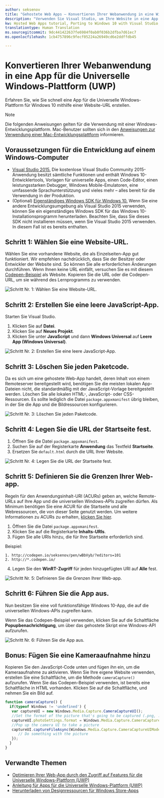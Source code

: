```yaml
---
author: seksenov
title: "Gehostete Web Apps – Konvertieren Ihrer Webanwendung in eine Windows-App mithilfe von Visual Studio"
description: "Verwenden Sie Visual Studio, um Ihre Website in eine App für die Universelle Windows-Plattform (UWP) für Windows 10 zu konvertieren."
kw: Hosted Web Apps tutorial, Porting to Windows 10 with Visual Studio, How to convert website to Windows, How to add website to Windows Store, Packaging web application for Microsoft Store, Test Windows 10 native features and runtime APIs with CodePen, How to use Windows Cortana Live Tiles Built-in Camera on my Website with remote JavaScript
translationtype: Human Translation
ms.sourcegitcommit: 9dc441422637fe6984f0ab0f036b2dfba7d61ec7
ms.openlocfilehash: 1cb4757896c9fecf05224a26949cd6e2ddffdb45

---
```


# <a name="convert-your-web-application-to-a-universal-windows-platform-uwp-app"></a>Konvertieren Ihrer Webanwendung in eine App für die Universelle Windows-Plattform (UWP)

Erfahren Sie, wie Sie schnell eine App für die Universelle Windows-Plattform für Windows 10 mithilfe einer Website-URL erstellen. 

> [!NOTE]
> Die folgenden Anweisungen gelten für die Verwendung mit einer Windows-Entwicklungsplattform. Mac-Benutzer sollten sich in den [Anweisungen zur Verwendung einer Mac-Entwicklungsplattform](/hwa-create-mac.md) informieren.

## <a name="what-you-need-to-develop-on-windows"></a>Voraussetzungen für die Entwicklung auf einem Windows-Computer

- [Visual Studio 2015.](https://www.visualstudio.com/) Die kostenlose Visual Studio Community 2015-Anwendung besitzt sämtliche Funktionen und enthält Windows 10-Entwicklertools, Vorlagen für universelle Apps, einen Code-Editor, einen leistungsstarken Debugger, Windows Mobile-Emulatoren, eine umfassende Sprachunterstützung und vieles mehr – alles bereit für die Verwendung in der Produktion.
- (Optional) [Eigenständiges Windows SDK für Windows 10.](https://dev.windows.com/downloads/windows-10-sdk) Wenn Sie eine andere Entwicklungsumgebung als Visual Studio 2015 verwenden, können Sie ein eigenständiges Windows SDK für das Windows 10-Installationsprogramm herunterladen. Beachten Sie, dass Sie dieses SDK nicht installieren müssen, wenn Sie Visual Studio 2015 verwenden. In diesem Fall ist es bereits enthalten.

## <a name="step-1-pick-a-website-url"></a>Schritt 1: Wählen Sie eine Website-URL.
Wählen Sie eine vorhandene Website, die als Einzelseiten-App gut funktioniert. Wir empfehlen nachdrücklich, dass Sie der Besitzer oder Entwickler der Website sind. So können Sie alle erforderlichen Änderungen durchführen. Wenn Ihnen keine URL einfällt, versuchen Sie es mit diesem [Codepen-Beispiel](http://codepen.io/seksenov/pen/wBbVyb/?editors=101) als Website. Kopieren Sie die URL oder die Codepen-URL, um sie während des Lernprogramms zu verwenden. 

![Schritt Nr. 1: Wählen Sie eine Website-URL.](images/hwa-to-uwp/windows_step1.png)

## <a name="step-2-create-a-blank-javascript-app"></a>Schritt 2: Erstellen Sie eine leere JavaScript-App.

Starten Sie Visual Studio.
1. Klicken Sie auf **Datei**.
2. Klicken Sie auf **Neues Projekt**.
3. Klicken Sie unter **JavaScript** und dann **Windows Universal** auf **Leere App (Windows Universal)**.

![Schritt Nr. 2: Erstellen Sie eine leere JavaScript-App.](images/hwa-to-uwp/windows_step2.png)

## <a name="step-3-delete-any-packaged-code"></a>Schritt 3: Löschen Sie jeden Paketcode.

Da es sich um eine gehostete Web-App handelt, deren Inhalt von einem Remoteserver bereitgestellt wird, benötigen Sie die meisten lokalen App-Dateien nicht, die standardmäßig mit der JavaScript-Vorlage bereitgestellt werden. Löschen Sie alle lokalen HTML-, JavaScript- oder CSS-Ressourcen. Es sollte lediglich die Datei `package.appxmanifest` übrig bleiben, in der Sie die App und die Bildressourcen konfigurieren.

![Schritt Nr. 3: Löschen Sie jeden Paketcode.](images/hwa-to-uwp/windows_step3.png)

## <a name="step-4-set-the-start-page-url"></a>Schritt 4: Legen Sie die URL der Startseite fest.

1. Öffnen Sie die Datei `package.appxmanifest`.
2. Suchen Sie auf der Registerkarte **Anwendung** das Textfeld **Startseite**.
3. Ersetzen Sie `default.html` durch die URL Ihrer Website.

![Schritt Nr. 4: Legen Sie die URL der Startseite fest.](images/hwa-to-uwp/windows_step4.png)

## <a name="step-5-define-the-boundaries-of-your-web-app"></a>Schritt 5: Definieren Sie die Grenzen Ihrer Web-app.

Regeln für den Anwendungsinhalt-URI (ACURs) geben an, welche Remote-URLs auf Ihre App und die universellen Windows-APIs zugreifen dürfen. Als Minimum benötigen Sie eine ACUR für die Startseite und alle Webressourcen, die von dieser Seite genutzt werden. Um weitere Informationen zu ACURs zu erhalten, [klicken Sie hier](./hwa-access-features.md).
1. Öffnen Sie die Datei `package.appxmanifest`.
2. Klicken Sie auf die Registerkarte **Inhalts-URIs**.
3. Fügen Sie alle URIs hinzu, die für Ihre Startseite erforderlich sind.

Beispiel:
```
1. http://codepen.io/seksenov/pen/wBbVyb/?editors=101
2. http://*.codepen.io/
```
4. Legen Sie den **WinRT-Zugriff** für jeden hinzugefügten URI auf **Alle** fest.

![Schritt Nr. 5: Definieren Sie die Grenzen Ihrer Web-app.](images/hwa-to-uwp/windows_step5.png)

## <a name="step-6-run-your-app"></a>Schritt 6: Führen Sie die App aus.

Nun besitzen Sie eine voll funktionsfähige Windows 10-App, die auf die universellen Windows-APIs zugreifen kann.

Wenn Sie das Codepen-Beispiel verwenden, klicken Sie auf die Schaltfläche **Popupbenachrichtigung**, um über das gehostete Skript eine Windows-API aufzurufen.

![Schritt Nr. 6: Führen Sie die App aus.](images/hwa-to-uwp/windows_step6.png)

## <a name="bonus-add-camera-capture"></a>Bonus: Fügen Sie eine Kameraaufnahme hinzu

Kopieren Sie den JavaScript-Code unten und fügen ihn ein, um die Kameraaufnahme zu aktivieren. Wenn Sie Ihre eigene Website verwenden, erstellen Sie eine Schaltfläche, um die Methode `cameraCapture()` aufzurufen. Wenn Sie das Codepen-Beispiel verwenden, ist bereits eine Schaltfläche in HTML vorhanden. Klicken Sie auf die Schaltfläche, und nehmen Sie ein Bild auf.

```JavaScript
function cameraCapture() {
  if(typeof Windows != 'undefined') {
   var captureUI = new Windows.Media.Capture.CameraCaptureUI();
   //Set the format of the picture that's going to be captured (.png, .jpg, ...)
   captureUI.photoSettings.format = Windows.Media.Capture.CameraCaptureUIPhotoFormat.png;
   //Pop up the camera UI to take a picture
   captureUI.captureFileAsync(Windows.Media.Capture.CameraCaptureUIMode.photo).then(function (capturedItem) {
      // Do something with the picture
   });
  }
}
```

## <a name="related-topics"></a>Verwandte Themen

- [Optimieren Ihrer Web-App durch den Zugriff auf Features für die Universelle Windows-Plattform (UWP)](hwa-access-features.md)
- [Anleitung für Apps für die Universelle Windows-Plattform (UWP)](http://go.microsoft.com/fwlink/p/?LinkID=397871)
- [Herunterladen von Designressourcen für Windows Store-Apps](https://msdn.microsoft.com/library/windows/apps/xaml/bg125377.aspx)



<!--HONumber=Dec16_HO1-->


